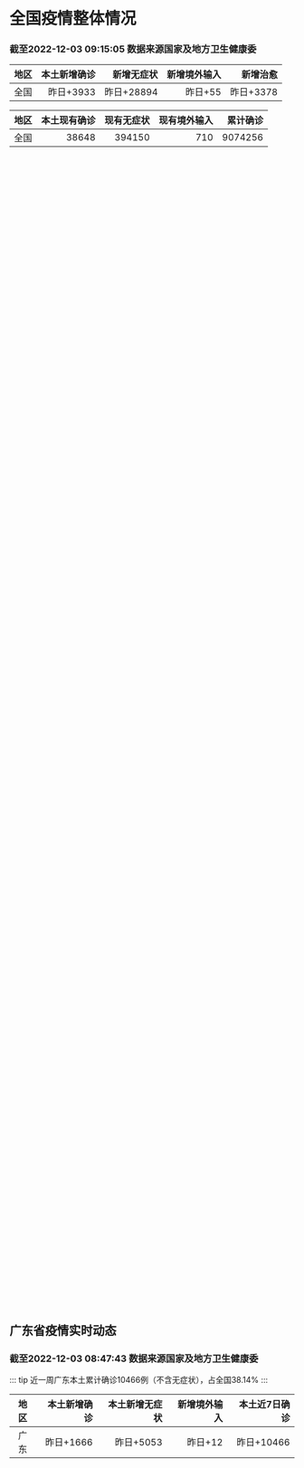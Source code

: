 
# 全国疫情整体情况
### 截至2022-12-03 09:15:05 数据来源国家及地方卫生健康委

|地区|本土新增确诊|新增无症状|新增境外输入|新增治愈|
|:--:|---:|---:|---:|---:|
|全国|昨日+3933|昨日+28894|昨日+55|昨日+3378|

|地区|本土现有确诊|现有无症状|现有境外输入|累计确诊|
|:--:|---:|---:|---:|---:|
|全国|38648|394150|710|9074256|

<ChinaMap :dataList="dataList" :title="title"/>

<div id="chinaDayModify" style="width:100%;height:500px;margin-bottom:10px;"></div>
<div id="chinaAddHistoryData" style="width:100%;height:500px;margin-bottom:10px;"></div>
<div id="chinaNowHistoryData" style="width:100%;height:500px;margin-bottom:10px;"></div>
<div id="chinaTotalHistoryData" style="width:100%;height:500px;margin-bottom:10px;"></div>


## 广东省疫情实时动态
### 截至2022-12-03 08:47:43 数据来源国家及地方卫生健康委

::: tip 近一周广东本土累计确诊10466例（不含无症状），占全国38.14%
:::

|地区|本土新增确诊|本土新增无症状|新增境外输入|本土近7日确诊|
|:--:|---:|---:|---:|---:|
|广东|昨日+1666|昨日+5053|昨日+12|昨日+10466|

<div id="guangdongModify" style="width:100%;height:500px;margin-bottom:10px;"></div>
<div id="guangdongTotalHistory" style="width:100%;height:500px;margin-bottom:10px;"></div>
<div id="guangzhouModifyHistory" style="width:100%;height:500px;margin-bottom:10px;"></div>


<script>
import * as echarts from 'echarts'
export default {
  data(){
    return {
      title: '新增本土确诊',
      dataList: [{name: '台湾', value: 0, addList: []},{name: '香港', value: 0, addList: []},{name: '湖北', value: 43, addList: [{name: '武汉', num: 43},
]},{name: '上海', value: 27, addList: [{name: '徐汇', num: 7},
{name: '长宁', num: 5},
{name: '浦东', num: 3},
{name: '嘉定', num: 3},
{name: '虹口', num: 3},
]},{name: '吉林', value: 8, addList: []},{name: '广东', value: 1666, addList: [{name: '广州', num: 1201},
{name: '深圳', num: 116},
{name: '中山', num: 60},
{name: '湛江', num: 58},
{name: '佛山', num: 53},
]},{name: '北京', value: 703, addList: [{name: '朝阳', num: 149},
{name: '昌平', num: 110},
{name: '海淀', num: 76},
{name: '通州', num: 55},
{name: '大兴', num: 43},
]},{name: '四川', value: 193, addList: [{name: '成都', num: 136},
{name: '外省返川人员', num: 30},
{name: '泸州', num: 7},
{name: '广安', num: 5},
{name: '甘孜', num: 4},
]},{name: '海南', value: 37, addList: [{name: '海口', num: 12},
{name: '三亚', num: 9},
{name: '陵水县', num: 3},
{name: '五指山市', num: 3},
{name: '文昌', num: 2},
]},{name: '内蒙古', value: 80, addList: [{name: '呼和浩特', num: 66},
{name: '鄂尔多斯', num: 7},
{name: '赤峰', num: 6},
{name: '锡林郭勒', num: 1},
]},{name: '河南', value: 75, addList: [{name: '郑州', num: 75},
]},{name: '重庆', value: 205, addList: [{name: '九龙坡区', num: 37},
{name: '南岸区', num: 25},
{name: '渝北区', num: 19},
{name: '沙坪坝区', num: 15},
{name: '渝中区', num: 14},
]},{name: '福建', value: 78, addList: [{name: '厦门', num: 26},
{name: '漳州', num: 16},
{name: '三明', num: 10},
{name: '南平', num: 8},
{name: '泉州', num: 7},
]},{name: '陕西', value: 65, addList: [{name: '渭南', num: 27},
{name: '汉中', num: 13},
{name: '西安', num: 8},
{name: '铜川', num: 6},
{name: '延安', num: 4},
]},{name: '黑龙江', value: 111, addList: [{name: '哈尔滨', num: 87},
{name: '齐齐哈尔', num: 15},
{name: '佳木斯', num: 3},
{name: '双鸭山', num: 3},
{name: '绥化', num: 1},
]},{name: '山西', value: 187, addList: [{name: '临汾', num: 59},
{name: '晋城', num: 58},
{name: '阳泉', num: 21},
{name: '大同', num: 20},
{name: '长治', num: 11},
]},{name: '浙江', value: 102, addList: [{name: '杭州', num: 42},
{name: '绍兴', num: 18},
{name: '宁波', num: 13},
{name: '湖州', num: 8},
{name: '温州', num: 7},
]},{name: '云南', value: 110, addList: [{name: '昆明', num: 46},
{name: '昭通市', num: 18},
{name: '大理', num: 14},
{name: '迪庆州', num: 14},
{name: '红河', num: 6},
]},{name: '山东', value: 37, addList: [{name: '济南', num: 15},
{name: '青岛', num: 8},
{name: '临沂', num: 3},
{name: '威海', num: 3},
{name: '聊城', num: 2},
]},{name: '江苏', value: 40, addList: [{name: '南京', num: 11},
{name: '宿迁', num: 10},
{name: '无锡', num: 6},
{name: '苏州', num: 5},
{name: '盐城', num: 3},
]},{name: '河北', value: 15, addList: [{name: '石家庄', num: 15},
]},{name: '辽宁', value: 58, addList: [{name: '沈阳', num: 44},
{name: '盘锦', num: 8},
{name: '铁岭', num: 2},
{name: '大连', num: 2},
{name: '阜新', num: 1},
]},{name: '天津', value: 1, addList: [{name: '未公布来源', num: 1},
]},{name: '新疆', value: 130, addList: []},{name: '广西', value: 2, addList: [{name: '来宾', num: 1},
{name: '贵港', num: 1},
]},{name: '湖南', value: 31, addList: []},{name: '安徽', value: 8, addList: [{name: '宣城', num: 6},
{name: '合肥', num: 1},
{name: '铜陵', num: 1},
]},{name: '甘肃', value: 0, addList: []},{name: '江西', value: 0, addList: []},{name: '西藏', value: 0, addList: []},{name: '贵州', value: 23, addList: [{name: '未公布来源', num: 23},
]},{name: '澳门', value: 0, addList: []},{name: '青海', value: 13, addList: [{name: '未公布来源', num: 13},
]},{name: '宁夏', value: 2, addList: [{name: '银川', num: 2},
]},{name: '南海诸岛', value: 0, addList: []}]
    }
  },
  mounted () {
    const themeObj = {"color":["#2ec7c9","#b6a2de","#5ab1ef","#ffb980","#d87a80","#8d98b3","#e5cf0d","#97b552","#95706d","#dc69aa","#07a2a4","#9a7fd1","#588dd5","#f5994e","#c05050","#59678c","#c9ab00","#7eb00a","#6f5553","#c14089"],"backgroundColor":"rgba(0,0,0,0)","textStyle":{},"title":{"textStyle":{"color":"#008acd"},"subtextStyle":{"color":"#aaaaaa"}},"line":{"itemStyle":{"borderWidth":1},"lineStyle":{"width":2},"symbolSize":3,"symbol":"emptyCircle","smooth":true},"radar":{"itemStyle":{"borderWidth":1},"lineStyle":{"width":2},"symbolSize":3,"symbol":"emptyCircle","smooth":true},"bar":{"itemStyle":{"barBorderWidth":0,"barBorderColor":"#ccc"}},"pie":{"itemStyle":{"borderWidth":0,"borderColor":"#ccc"}},"scatter":{"itemStyle":{"borderWidth":0,"borderColor":"#ccc"}},"boxplot":{"itemStyle":{"borderWidth":0,"borderColor":"#ccc"}},"parallel":{"itemStyle":{"borderWidth":0,"borderColor":"#ccc"}},"sankey":{"itemStyle":{"borderWidth":0,"borderColor":"#ccc"}},"funnel":{"itemStyle":{"borderWidth":0,"borderColor":"#ccc"}},"gauge":{"itemStyle":{"borderWidth":0,"borderColor":"#ccc"}},"candlestick":{"itemStyle":{"color":"#d87a80","color0":"#2ec7c9","borderColor":"#d87a80","borderColor0":"#2ec7c9","borderWidth":1}},"graph":{"itemStyle":{"borderWidth":0,"borderColor":"#ccc"},"lineStyle":{"width":1,"color":"#aaaaaa"},"symbolSize":3,"symbol":"emptyCircle","smooth":true,"color":["#2ec7c9","#b6a2de","#5ab1ef","#ffb980","#d87a80","#8d98b3","#e5cf0d","#97b552","#95706d","#dc69aa","#07a2a4","#9a7fd1","#588dd5","#f5994e","#c05050","#59678c","#c9ab00","#7eb00a","#6f5553","#c14089"],"label":{"color":"#eeeeee"}},"map":{"itemStyle":{"areaColor":"#dddddd","borderColor":"#eeeeee","borderWidth":0.5},"label":{"color":"#d87a80"},"emphasis":{"itemStyle":{"areaColor":"rgba(254,153,78,1)","borderColor":"#444","borderWidth":1},"label":{"color":"rgb(100,0,0)"}}},"geo":{"itemStyle":{"areaColor":"#dddddd","borderColor":"#eeeeee","borderWidth":0.5},"label":{"color":"#d87a80"},"emphasis":{"itemStyle":{"areaColor":"rgba(254,153,78,1)","borderColor":"#444","borderWidth":1},"label":{"color":"rgb(100,0,0)"}}},"categoryAxis":{"axisLine":{"show":true,"lineStyle":{"color":"#008acd"}},"axisTick":{"show":true,"lineStyle":{"color":"#333"}},"axisLabel":{"show":true,"color":"#333"},"splitLine":{"show":false,"lineStyle":{"color":["#eee"]}},"splitArea":{"show":false,"areaStyle":{"color":["rgba(250,250,250,0.3)","rgba(200,200,200,0.3)"]}}},"valueAxis":{"axisLine":{"show":true,"lineStyle":{"color":"#008acd"}},"axisTick":{"show":true,"lineStyle":{"color":"#333"}},"axisLabel":{"show":true,"color":"#333"},"splitLine":{"show":true,"lineStyle":{"color":["#eee"]}},"splitArea":{"show":true,"areaStyle":{"color":["rgba(250,250,250,0.3)","rgba(200,200,200,0.3)"]}}},"logAxis":{"axisLine":{"show":true,"lineStyle":{"color":"#008acd"}},"axisTick":{"show":true,"lineStyle":{"color":"#333"}},"axisLabel":{"show":true,"color":"#333"},"splitLine":{"show":true,"lineStyle":{"color":["#eee"]}},"splitArea":{"show":true,"areaStyle":{"color":["rgba(250,250,250,0.3)","rgba(200,200,200,0.3)"]}}},"timeAxis":{"axisLine":{"show":true,"lineStyle":{"color":"#008acd"}},"axisTick":{"show":true,"lineStyle":{"color":"#333"}},"axisLabel":{"show":true,"color":"#333"},"splitLine":{"show":true,"lineStyle":{"color":["#eee"]}},"splitArea":{"show":false,"areaStyle":{"color":["rgba(250,250,250,0.3)","rgba(200,200,200,0.3)"]}}},"toolbox":{"iconStyle":{"borderColor":"#2ec7c9"},"emphasis":{"iconStyle":{"borderColor":"#18a4a6"}}},"legend":{"textStyle":{"color":"#333333"}},"tooltip":{"axisPointer":{"lineStyle":{"color":"#008acd","width":"1"},"crossStyle":{"color":"#008acd","width":"1"}}},"timeline":{"lineStyle":{"color":"#008acd","width":1},"itemStyle":{"color":"#008acd","borderWidth":1},"controlStyle":{"color":"#008acd","borderColor":"#008acd","borderWidth":0.5},"checkpointStyle":{"color":"#2ec7c9","borderColor":"#2ec7c9"},"label":{"color":"#008acd"},"emphasis":{"itemStyle":{"color":"#a9334c"},"controlStyle":{"color":"#008acd","borderColor":"#008acd","borderWidth":0.5},"label":{"color":"#008acd"}}},"visualMap":{"color":["#5ab1ef","#e0ffff"]},"dataZoom":{"backgroundColor":"rgba(47,69,84,0)","dataBackgroundColor":"#efefff","fillerColor":"rgba(182,162,222,0.2)","handleColor":"#008acd","handleSize":"100%","textStyle":{"color":"#333333"}},"markPoint":{"label":{"color":"#eeeeee"},"emphasis":{"label":{"color":"#eeeeee"}}}}

    echarts.registerTheme('dark', (themeObj))

    this.chartChDay = echarts.init(document.getElementById("chinaDayModify"), "dark")
,this.chartChAdd = echarts.init(document.getElementById("chinaAddHistoryData"), "dark")
,this.chartChNow = echarts.init(document.getElementById("chinaNowHistoryData"), "dark")
,this.chartChTotal = echarts.init(document.getElementById("chinaTotalHistoryData"), "dark")
,this.chartGdMod = echarts.init(document.getElementById("guangdongModify"), "dark")
,this.chartGdTotal = echarts.init(document.getElementById("guangdongTotalHistory"), "dark")
,this.chartGzMod = echarts.init(document.getElementById("guangzhouModifyHistory"), "dark")


    const option_gd_mod = {
      title: {
        text: '广东疫情新增趋势（人）'
      },
      tooltip: {
        trigger: 'axis',
        axisPointer: {
          type: 'cross',
          label: {
            backgroundColor: '#6a7985'
          }
        }
      },
      legend: {
        top: 20,
        data: [{name: '本土新增确诊',icon: 'rect'}, {name: '本土新增无症状',icon: 'rect'},{name: '新增境外输入',icon: 'rect'}]
      },
      grid: {
        left: '3%',
        right: '4%',
        bottom: '3%',
        containLabel: true
      },
      toolbox: {
        feature: {
          saveAsImage: {}
        }
      },
      xAxis: {
        type: 'category',
        boundaryGap: false,
        data: ["10.05","10.06","10.07","10.08","10.09","10.10","10.11","10.12","10.13","10.14","10.15","10.16","10.17","10.18","10.19","10.20","10.21","10.22","10.23","10.24","10.25","10.26","10.27","10.28","10.29","10.30","10.31","11.01","11.02","11.03","11.04","11.05","11.06","11.07","11.08","11.09","11.10","11.11","11.12","11.13","11.14","11.15","11.16","11.17","11.18","11.19","11.20","11.21","11.22","11.23","11.24","11.25","11.26","11.27","11.28","11.29","11.30","12.01","12.02",]
      },
      yAxis: {
        type: 'value'
      },
      series: [
        {
          name: '本土新增确诊',
          type: 'line',
          areaStyle: {},
          emphasis: {
            focus: 'series'
          },
          data: [37,41,47,34,31,38,43,36,53,60,35,23,36,50,26,27,19,32,23,33,45,15,27,63,83,291,242,125,103,195,219,252,224,319,592,500,546,760,727,707,586,564,1246,1338,1102,1157,984,781,860,1791,892,991,1386,1347,1168,1518,1599,1782,1666,]
        },
        {
          name: '本土新增无症状',
          type: 'line',
          areaStyle: {},
          emphasis: {
            focus: 'series'
          },
          data: [27,34,27,21,24,25,11,17,21,29,29,38,61,48,58,62,74,59,70,62,67,84,88,136,195,468,458,298,356,470,669,1330,1882,2330,2611,2507,2461,2996,3541,3941,5047,6215,8576,9110,8535,8381,8101,8241,7951,7505,7584,7405,7705,7761,7725,7236,6315,6010,5053,]
        },
        {
          name: '新增境外输入',
          type: 'line',
          areaStyle: {},
          emphasis: {
            focus: 'series'
          },
          data: [19,27,10,14,27,27,14,17,15,24,18,18,11,12,14,25,17,9,19,12,6,5,11,14,14,8,7,10,12,13,9,21,10,12,16,14,23,9,15,19,19,24,10,20,13,21,38,35,23,19,23,25,23,24,19,11,12,16,12,]
        }
      ]
    };

    const option_gd_total = {
      title: {
        text: '广东疫情概览（人）'
      },
      tooltip: {
        trigger: 'axis',
        axisPointer: {
          type: 'cross',
          label: {
            backgroundColor: '#6a7985'
          }
        }
      },
      legend: {
        top: 20,
        data: [{name: '累计确诊',icon: 'rect'},{name: '累计治愈',icon: 'rect'}]
      },
      grid: {
        left: '3%',
        right: '4%',
        bottom: '3%',
        containLabel: true
      },
      toolbox: {
        feature: {
          saveAsImage: {}
        }
      },
      xAxis: {
        type: 'category',
        boundaryGap: false,
        data: ["10.05","10.06","10.07","10.08","10.09","10.10","10.11","10.12","10.13","10.14","10.15","10.16","10.17","10.18","10.19","10.20","10.21","10.22","10.23","10.24","10.25","10.26","10.27","10.28","10.29","10.30","10.31","11.01","11.02","11.03","11.04","11.05","11.06","11.07","11.08","11.09","11.10","11.11","11.12","11.13","11.14","11.15","11.16","11.17","11.18","11.19","11.20","11.21","11.22","11.23","11.24","11.25","11.26","11.27","11.28","11.29","11.30","12.01","12.02",]
      },
      yAxis: {
        type: 'value'
      },
      series: [
        {
          name: '累计确诊',
          type: 'line',
          areaStyle: {},
          emphasis: {
            focus: 'series'
          },
          data: [10285,10353,10410,10458,10516,10581,10638,10691,10759,10843,10896,10947,10994,11056,11106,11138,11174,11215,11257,11302,11353,11373,11411,11488,11585,11884,12133,12268,12383,12591,12819,13092,13336,13657,14264,14779,15348,16117,16859,17585,18190,18778,20034,21392,22507,23685,24707,25523,26406,28216,29131,30147,31556,32927,34114,35643,37254,38666,40344,]
        },
        {
          name: '累计治愈',
          type: 'line',
          areaStyle: {},
          emphasis: {
            focus: 'series'
          },
          data: [9529,9877,9877,9877,9972,10007,10048,10091,10127,10127,10127,10178,10239,10298,10298,10298,10298,10298,10298,10298,10298,10298,10298,10298,10298,10298,10298,10298,10298,10298,10298,10298,10298,10298,11470,11470,11470,11470,11470,11470,11470,11470,11470,11470,11470,11470,11470,11470,11470,11470,11470,11470,11470,11470,11470,22472,22472,24794,24794,]
        }
      ]
    };

    const option_gz_mod = {
      title: {
        text: '广州疫情新增趋势（人）'
      },
      tooltip: {
        trigger: 'axis',
        axisPointer: {
          type: 'cross',
          label: {
            backgroundColor: '#6a7985'
          }
        }
      },
      legend: {
        top: 20,
        data: [{name: '本土新增确诊',icon: 'rect'},{name: '本土新增无症状',icon: 'rect'}]
      },
      grid: {
        left: '3%',
        right: '4%',
        bottom: '3%',
        containLabel: true
      },
      toolbox: {
        feature: {
          saveAsImage: {}
        }
      },
      xAxis: {
        type: 'category',
        boundaryGap: false,
        data: ["1005","1006","1007","1008","1009","1010","1011","1012","1013","1014","1015","1016","1017","1018","1019","1020","1021","1022","1023","1024","1025","1026","1027","1028","1029","1030","1031","1101","1102","1103","1104","1105","1106","1107","1108","1109","1110","1111","1112","1113","1114","1115","1116","1117","1118","1119","1120","1121","1122","1123","1124","1125","1126","1127","1128","1129","1130","1201","1202",]
      },
      yAxis: {
        type: 'value'
      },
      series: [
        {
          name: '本土新增确诊',
          type: 'line',
          areaStyle: {},
          emphasis: {
            focus: 'series'
          },
          data: [14,21,17,18,5,13,6,10,25,23,20,3,16,22,6,10,12,18,16,22,27,11,19,54,66,232,190,85,83,149,168,183,158,232,478,423,466,694,662,656,552,509,1189,1241,983,1050,882,681,722,1645,734,824,1177,1129,959,1236,1313,1468,1201,]
        },
        {
          name: '本土新增无症状',
          type: 'line',
          areaStyle: {},
          emphasis: {
            focus: 'series'
          },
          data: [13,8,12,9,15,1,2,7,3,8,16,27,43,31,44,46,46,39,53,43,46,39,46,85,125,295,289,253,323,430,635,1259,1813,2263,2546,2430,2358,2921,3464,3876,4977,6138,8486,8989,8444,8234,7885,7957,7735,7192,7267,7058,7266,7166,6993,6454,5629,5185,4096,]
        }
      ]
    };

    const option_ch_day  = {
      series: [
        {
          type: 'treemap',
          data: [
            {
              name: '本土新增确诊昨日+3933',
              value: 3933,
            },
            {
              name: '新增无症状昨日+28894',
              value: 28894,
            },
            {
              name: '新增境外输入昨日+55',
              value: 55,
            },
            {
              name: '新增治愈昨日+3378',
              value: 3378,
            },
          ]
        }
      ]
    };

    const option_ch_add = {
      title: {
        text: '新增疫情整体走势'
      },
      tooltip: {
        trigger: 'axis',
        axisPointer: {
          type: 'cross',
          label: {
            backgroundColor: '#6a7985'
          }
        }
      },
      legend: {
        top: 20,
        data: [{name: '本土确诊',icon: 'rect'}, {name: '无症状感染',icon: 'rect'},{name: '新增境外输入',icon: 'rect'}]
      },
      grid: {
        left: '3%',
        right: '4%',
        bottom: '3%',
        containLabel: true
      },
      toolbox: {
        feature: {
          saveAsImage: {}
        }
      },
      xAxis: {
        type: 'category',
        boundaryGap: false,
        data: ["10.03","10.04","10.05","10.06","10.07","10.08","10.09","10.10","10.11","10.12","10.13","10.14","10.15","10.16","10.17","10.18","10.19","10.20","10.21","10.22","10.23","10.24","10.25","10.26","10.27","10.28","10.29","10.30","10.31","11.01","11.02","11.03","11.04","11.05","11.06","11.07","11.08","11.09","11.10","11.11","11.12","11.13","11.14","11.15","11.16","11.17","11.18","11.19","11.20","11.21","11.22","11.23","11.24","11.25","11.26","11.27","11.28","11.29","11.30","12.01","12.02",]
      },
      yAxis: {
        type: 'value'
      },
      series: [
        {
          name: '本土确诊',
          type: 'line',
          areaStyle: {},
          emphasis: {
            focus: 'series'
          },
          data: [250,223,183,216,447,441,373,427,374,322,249,291,174,182,208,204,164,158,159,155,173,205,297,193,214,324,353,479,498,409,531,704,596,526,535,843,1294,1133,1150,1452,1675,1747,1621,1568,2328,2276,2055,2204,2277,2145,2641,3927,3041,3405,3648,3748,3561,4236,4080,4233,3933,]
        },
        {
          name: '无症状感染',
          type: 'line',
          areaStyle: {},
          emphasis: {
            focus: 'series'
          },
          data: [626,747,1005,1267,1301,1307,1566,1662,1386,1154,1010,900,668,534,587,630,643,638,658,683,751,875,944,924,1123,1153,1566,2220,2221,2346,2669,3167,3063,3894,4961,6632,6882,7691,9385,10351,13086,14325,16151,18491,20804,22853,22208,22011,24547,25754,26242,27517,29654,31504,35858,36304,34860,33376,31720,30539,28894,]
        },
        {
          name: '新增境外输入',
          type: 'line',
          areaStyle: {},
          emphasis: {
            focus: 'series'
          },
          data: [57,50,46,72,54,62,61,64,43,50,64,70,70,63,42,43,47,56,56,52,48,41,41,38,48,53,48,42,49,56,50,53,61,62,34,47,52,52,59,52,36,47,40,55,60,86,82,63,88,80,78,83,62,69,61,74,63,52,70,45,55,]
        }
      ]
    };

    const option_ch_now = {
      title: {
        text: '现有疫情整体走势'
      },
      tooltip: {
        trigger: 'axis',
        axisPointer: {
          type: 'cross',
          label: {
            backgroundColor: '#6a7985'
          }
        }
      },
      legend: {
        top: 20,
        data: [{name: '本土确诊',icon: 'rect'}, {name: '无症状感染',icon: 'rect'},{name: '新增境外输入',icon: 'rect'}]
      },
      grid: {
        left: '3%',
        right: '4%',
        bottom: '3%',
        containLabel: true
      },
      toolbox: {
        feature: {
          saveAsImage: {}
        }
      },
      xAxis: {
        type: 'category',
        boundaryGap: false,
        data: ["10.03","10.04","10.05","10.06","10.07","10.08","10.09","10.10","10.11","10.12","10.13","10.14","10.15","10.16","10.17","10.18","10.19","10.20","10.21","10.22","10.23","10.24","10.25","10.26","10.27","10.28","10.29","10.30","10.31","11.01","11.02","11.03","11.04","11.05","11.06","11.07","11.08","11.09","11.10","11.11","11.12","11.13","11.14","11.15","11.16","11.17","11.18","11.19","11.20","11.21","11.22","11.23","11.24","11.25","11.26","11.27","11.28","11.29","11.30","12.01","12.02",]
      },
      yAxis: {
        type: 'value'
      },
      series: [
        {
          name: '本土确诊',
          type: 'line',
          areaStyle: {},
          emphasis: {
            focus: 'series'
          },
          data: [2341,2261,2263,2329,2666,2977,3240,3460,3637,3779,3824,3906,3854,3808,3777,3677,3595,3529,3362,3245,3179,3062,3127,3104,3107,3252,3440,3751,4101,4324,4641,5070,5473,5792,6113,6742,7801,8635,9385,10387,11647,12855,13935,14820,16631,17901,19102,20202,21550,22606,23923,26090,27429,28985,30646,32348,33190,34851,36571,38012,38648,]
        },
        {
          name: '无症状感染',
          type: 'line',
          areaStyle: {},
          emphasis: {
            focus: 'series'
          },
          data: [629,615,620,628,633,641,646,644,623,618,632,657,650,655,636,635,623,624,624,629,605,592,578,562,551,549,547,527,537,530,523,527,530,532,504,502,512,520,530,532,528,534,538,525,541,576,607,627,660,690,707,723,735,760,764,781,777,765,776,736,710,]
        },
        {
          name: '新增境外输入',
          type: 'line',
          areaStyle: {},
          emphasis: {
            focus: 'series'
          },
          data: [8449,8109,8069,8744,9419,10193,11206,11944,12805,13455,13998,14442,14606,14679,14750,14715,14774,14658,14360,14193,14094,14026,14399,14475,14817,15140,15931,17538,19036,20631,22423,24734,26924,30018,34158,39861,45493,51292,59141,67715,79170,91603,105362,120524,136643,154412,172048,188616,207376,226934,245895,264312,281195,299495,318626,340796,360424,375154,386771,394333,394150,]
        }
      ]
    };

    const option_ch_total = {
      title: {
        text: '累计疫情整体走势'
      },
      tooltip: {
        trigger: 'axis',
        axisPointer: {
          type: 'cross',
          label: {
            backgroundColor: '#6a7985'
          }
        }
      },
      legend: {
        top: 20,
        data: [{name: '确诊(含港澳台)', con: 'rect'}, {name: '死亡(含港澳台)',icon: 'rect'}]
      },
      grid: {
        left: '3%',
        right: '4%',
        bottom: '3%',
        containLabel: true
      },
      toolbox: {
        feature: {
          saveAsImage: {}
        }
      },
      xAxis: {
        type: 'category',
        boundaryGap: false,
        data: ["10.03","10.04","10.05","10.06","10.07","10.08","10.09","10.10","10.11","10.12","10.13","10.14","10.15","10.16","10.17","10.18","10.19","10.20","10.21","10.22","10.23","10.24","10.25","10.26","10.27","10.28","10.29","10.30","10.31","11.01","11.02","11.03","11.04","11.05","11.06","11.07","11.08","11.09","11.10","11.11","11.12","11.13","11.14","11.15","11.16","11.17","11.18","11.19","11.20","11.21","11.22","11.23","11.24","11.25","11.26","11.27","11.28","11.29","11.30","12.01","12.02",]
      },
      yAxis: {
        type: 'value'
      },
      series: [
        {
          name: '确诊(含港澳台)',
          type: 'line',
          areaStyle: {},
          emphasis: {
            focus: 'series'
          },
          data: [7249310,7299603,7355347,7402656,7454504,7499946,7499946,7578751,7621171,7621171,7621171,7778306,7822739,7865269,7895059,7895059,7895059,8026778,8064765,8101522,8137786,8137786,8137786,8246496,8283181,8318921,8352484,8385213,8409023,8444367,8478830,8510115,8538758,8565587,8591083,8609153,8635852,8662662,8686925,8709454,8731122,8752310,8771347,8792321,8818365,8841863,8862956,8882454,8901981,8917011,8938818,8961750,8981987,9000592,9018455,9036539,9051741,9074256,9074256,9074256,9074256,]
        },
        {
          name: '死亡(含港澳台)',
          type: 'line',
          areaStyle: {},
          emphasis: {
            focus: 'series'
          },
          data: [26609,21422,26706,26769,26823,26823,26823,26823,26823,26823,26823,26823,26823,26823,26823,26823,26823,26823,26823,26823,26823,26823,26823,26823,26823,26823,26823,26823,26823,26823,26823,26823,26823,26823,26823,28900,28939,28939,28939,28939,28939,28939,28939,28939,28939,28939,28939,28939,28939,28939,28939,28939,28939,28939,28939,28939,28939,28939,28939,28939,28939,]
        }
      ]
    };

    this.chartGdMod.setOption(option_gd_mod);
    this.chartGdTotal.setOption(option_gd_total);
    this.chartGzMod.setOption(option_gz_mod);
    this.chartChDay.setOption(option_ch_day);
    this.chartChAdd.setOption(option_ch_add);
    this.chartChNow.setOption(option_ch_now);
    this.chartChTotal.setOption(option_ch_total);

    window.onresize = () => {
      this.chartGdMod.resize()
      this.chartGdTotal.resize()
      this.chartGzMod.resize()
      this.chartChDay.resize()
      this.chartChAdd.resize()
      this.chartChNow.resize()
      this.chartChTotal.resize()
    }
  }
}
</script>

## 广东省各地区疫情情况

::: danger 6839个中高风险地区
:::

|地区|本土新增确诊|本土新增无症状|本土近7日确诊|中高风险地区|
|:--:|---:|---:|---:|---:|
|广州|+1201|+4096|+8483|+6065|
|深圳|+116|+107|+528|+236|
|中山|+60|+107|+94|+136|
|湛江|+58|+64|+271|+71|
|佛山|+53|+237|+246|+5|
|汕头|+39|+10|+88|+2|
|茂名|+35|+17|+99|+22|
|肇庆|+28|+15|+136|+10|
|惠州|+13|+33|+81|+47|
|江门|+10|+14|+56|+13|
|韶关|+9|+4|+56|+4|
|云浮|+9|+1|+24|0|
|清远|+7|+53|+51|+20|
|河源|+7|+13|+40|+10|
|潮州|+7|+9|+18|+1|
|珠海|+6|+19|+36|+8|
|阳江|+6|+3|+20|0|
|揭阳|+2|+62|+2|+48|
|东莞|0|+149|+134|+141|
|梅州|0|+20|+1|0|
|汕尾|0|0|+2|0|


## 广东疫情热点动态

  
### 12-03 08:40
::: tip 深圳：即日起调整农贸市场、药店防控措施，进入药店不再查验核酸检测证明
“深圳市场监管”微信公众号12月3日发布关于调整农贸市场、药店疫情防控措施的通告。内容如下：为全面、准确、完整贯彻落实国务院联防联控机制综合组《新型冠状病毒肺炎疫情防控方案（第九版）》和《关于进一步优...

信息来源：界面新闻

[阅读全文](https://h5.baike.qq.com/mobile/landing.html?docid=20221203A00Z9900&isNews=1&adtag=wxjk.yqssc.yqdt)
:::

### 12-03 00:09
::: tip 广州本轮16万感染者，仅4例重症、危重症！多地明确：地铁、商超不查核酸！张文宏团队：走出疫情前景愈发清晰
 自国务院优化疫情防控二十条措施公布以来，近期已有多地调整疫情防控要求！北京、广州、重庆、天津、成都、石家庄、洛阳、贵阳、大连等多地通告，乘坐公交或地铁等公共交通工具不再查验核酸检测阴性证明，或者不得...

信息来源：证券时报

[阅读全文](https://h5.baike.qq.com/mobile/landing.html?docid=20221203A004DS00&isNews=1&adtag=wxjk.yqssc.yqdt)
:::

### 12-03 00:05
::: tip 湘桥区发现1名新冠病毒肺炎无症状感染者
12月2日，潮州市湘桥区新型冠状病毒肺炎疫情防控指挥部办公室发布通报，12月2日，湘桥区发现1名输入性新冠病毒感染者，系省内外市返湘桥人员吴某某，经专家组会诊为新冠病毒肺炎无症状感染者。吴某某目前正在...

信息来源：南方PLUS

[阅读全文](https://h5.baike.qq.com/mobile/landing.html?docid=20221203A002YG00&isNews=1&adtag=wxjk.yqssc.yqdt)
:::

### 12-03 08:40
::: tip 2022年12月3日广东省新冠肺炎疫情情况
                                                        　　12月2日0-24时，全省新增本土确诊病例1262例（广州826例，深圳116例，珠...

信息来源：广东省卫生健康委员会

[阅读全文](https://h5.baike.qq.com/mobile/landing.html?docid=WJW202212034ET68JFZ&isNews=1&adtag=wxjk.yqssc.yqdt)
:::

### 12-02 21:57
::: tip 中山进一步优化疫情防控措施，同时空、重点场所不再赋予黄码
南都讯 根据“中山发布”的消息，根据疫情形势发展，按照《新型冠状病毒肺炎疫情防控方案（第九版）》和进一步优化疫情防控“二十条”措施要求，经综合研判，现就有关疫情防控工作通告如下：一、精准划定风险区。高...

信息来源：南方都市报

[阅读全文](https://h5.baike.qq.com/mobile/landing.html?docid=20221202A09IYN00&isNews=1&adtag=wxjk.yqssc.yqdt)
:::

### 12-02 21:09
::: tip 广州本轮疫情无症状感染者约占九成
(抗击新冠肺炎)广州本轮疫情无症状感染者约占九成中新社广州12月2日电 (记者 王华)广州市卫生健康委员会2日通报，该市本轮疫情无症状感染者占感染者总数约九成，重症、危重症仅4例，无死亡病例。12月1...

信息来源：中国新闻网

[阅读全文](https://h5.baike.qq.com/mobile/landing.html?docid=20221202A093Y000&isNews=1&adtag=wxjk.yqssc.yqdt)
:::

### 12-02 21:02
::: tip 广州启用孕产妇新冠肺炎亚定点救治医院
12月2日，广州医科大学附属第三医院称，该院黄埔院区于11月30日已作为孕产妇新冠肺炎亚定点救治医院正式启用，主要接收孕产妇新冠肺炎感染者，目前已开放40张床位。截至12月1日17时，第一批24名孕产...

信息来源：南方PLUS

[阅读全文](https://h5.baike.qq.com/mobile/landing.html?docid=20221202A090SU00&isNews=1&adtag=wxjk.yqssc.yqdt)
:::

### 12-02 21:02
::: tip 连州市国资局全力支援防疫一线
面对严峻的疫情形势，连州市国有资产监督管理局坚决落实疫情防控工作系列部署要求，并牵头下属国有企业积极行动，助力全市疫情防控。据统计，11月21日至30日，连州市国资局及下属国有企业共计派出268人次，...

信息来源：南方PLUS

[阅读全文](https://h5.baike.qq.com/mobile/landing.html?docid=20221202A090SF00&isNews=1&adtag=wxjk.yqssc.yqdt)
:::

### 12-02 21:02
::: tip 连州应急局快速响应战疫情
“请大家扫场所码，提前出示核酸码……”在白云村委会高车墩村核酸检测点的核酸码信息录入、秩序维护等各个岗位上，都有连州市应急管理局党员志愿服务队的身影，为高效开展核酸检测采样工作保驾护航。面对复杂严峻的...

信息来源：南方PLUS

[阅读全文](https://h5.baike.qq.com/mobile/landing.html?docid=20221202A090T000&isNews=1&adtag=wxjk.yqssc.yqdt)
:::

### 12-02 20:53
::: tip 措施优化后怎样就医买药、核酸点如何设置？广州疫情发布会要点介绍
12月2日，广州市政府新闻办公室召开疫情防控新闻发布会，广州市卫生健康委、市商务局、市市场监督管理局、番禺区的相关负责人，通报了全市新冠肺炎疫情防控的最新情况。各区按需合理配置便民核酸采样点广州市卫生...

信息来源：澎湃新闻

[阅读全文](https://h5.baike.qq.com/mobile/landing.html?docid=20221202A08XVW00&isNews=1&adtag=wxjk.yqssc.yqdt)
:::


## 广州疫情热点动态

  
### 12-03 00:09
::: tip 广州本轮16万感染者，仅4例重症、危重症！多地明确：地铁、商超不查核酸！张文宏团队：走出疫情前景愈发清晰
 自国务院优化疫情防控二十条措施公布以来，近期已有多地调整疫情防控要求！北京、广州、重庆、天津、成都、石家庄、洛阳、贵阳、大连等多地通告，乘坐公交或地铁等公共交通工具不再查验核酸检测阴性证明，或者不得...

信息来源：证券时报

[阅读全文](https://h5.baike.qq.com/mobile/landing.html?docid=20221203A004DS00&isNews=1&adtag=wxjk.yqssc.yqdt)
:::

### 12-03 08:40
::: tip 深圳：即日起调整农贸市场、药店防控措施，进入药店不再查验核酸检测证明
“深圳市场监管”微信公众号12月3日发布关于调整农贸市场、药店疫情防控措施的通告。内容如下：为全面、准确、完整贯彻落实国务院联防联控机制综合组《新型冠状病毒肺炎疫情防控方案（第九版）》和《关于进一步优...

信息来源：界面新闻

[阅读全文](https://h5.baike.qq.com/mobile/landing.html?docid=20221203A00Z9900&isNews=1&adtag=wxjk.yqssc.yqdt)
:::

### 12-03 00:05
::: tip 湘桥区发现1名新冠病毒肺炎无症状感染者
12月2日，潮州市湘桥区新型冠状病毒肺炎疫情防控指挥部办公室发布通报，12月2日，湘桥区发现1名输入性新冠病毒感染者，系省内外市返湘桥人员吴某某，经专家组会诊为新冠病毒肺炎无症状感染者。吴某某目前正在...

信息来源：南方PLUS

[阅读全文](https://h5.baike.qq.com/mobile/landing.html?docid=20221203A002YG00&isNews=1&adtag=wxjk.yqssc.yqdt)
:::

### 12-03 08:40
::: tip 2022年12月3日广东省新冠肺炎疫情情况
                                                        　　12月2日0-24时，全省新增本土确诊病例1262例（广州826例，深圳116例，珠...

信息来源：广东省卫生健康委员会

[阅读全文](https://h5.baike.qq.com/mobile/landing.html?docid=WJW202212034ET68JFZ&isNews=1&adtag=wxjk.yqssc.yqdt)
:::

### 12-02 21:57
::: tip 中山进一步优化疫情防控措施，同时空、重点场所不再赋予黄码
南都讯 根据“中山发布”的消息，根据疫情形势发展，按照《新型冠状病毒肺炎疫情防控方案（第九版）》和进一步优化疫情防控“二十条”措施要求，经综合研判，现就有关疫情防控工作通告如下：一、精准划定风险区。高...

信息来源：南方都市报

[阅读全文](https://h5.baike.qq.com/mobile/landing.html?docid=20221202A09IYN00&isNews=1&adtag=wxjk.yqssc.yqdt)
:::

### 12-02 21:09
::: tip 广州本轮疫情无症状感染者约占九成
(抗击新冠肺炎)广州本轮疫情无症状感染者约占九成中新社广州12月2日电 (记者 王华)广州市卫生健康委员会2日通报，该市本轮疫情无症状感染者占感染者总数约九成，重症、危重症仅4例，无死亡病例。12月1...

信息来源：中国新闻网

[阅读全文](https://h5.baike.qq.com/mobile/landing.html?docid=20221202A093Y000&isNews=1&adtag=wxjk.yqssc.yqdt)
:::

### 12-02 21:02
::: tip 广州启用孕产妇新冠肺炎亚定点救治医院
12月2日，广州医科大学附属第三医院称，该院黄埔院区于11月30日已作为孕产妇新冠肺炎亚定点救治医院正式启用，主要接收孕产妇新冠肺炎感染者，目前已开放40张床位。截至12月1日17时，第一批24名孕产...

信息来源：南方PLUS

[阅读全文](https://h5.baike.qq.com/mobile/landing.html?docid=20221202A090SU00&isNews=1&adtag=wxjk.yqssc.yqdt)
:::

### 12-02 21:02
::: tip 连州市国资局全力支援防疫一线
面对严峻的疫情形势，连州市国有资产监督管理局坚决落实疫情防控工作系列部署要求，并牵头下属国有企业积极行动，助力全市疫情防控。据统计，11月21日至30日，连州市国资局及下属国有企业共计派出268人次，...

信息来源：南方PLUS

[阅读全文](https://h5.baike.qq.com/mobile/landing.html?docid=20221202A090SF00&isNews=1&adtag=wxjk.yqssc.yqdt)
:::

### 12-02 21:02
::: tip 连州应急局快速响应战疫情
“请大家扫场所码，提前出示核酸码……”在白云村委会高车墩村核酸检测点的核酸码信息录入、秩序维护等各个岗位上，都有连州市应急管理局党员志愿服务队的身影，为高效开展核酸检测采样工作保驾护航。面对复杂严峻的...

信息来源：南方PLUS

[阅读全文](https://h5.baike.qq.com/mobile/landing.html?docid=20221202A090T000&isNews=1&adtag=wxjk.yqssc.yqdt)
:::

### 12-02 20:53
::: tip 措施优化后怎样就医买药、核酸点如何设置？广州疫情发布会要点介绍
12月2日，广州市政府新闻办公室召开疫情防控新闻发布会，广州市卫生健康委、市商务局、市市场监督管理局、番禺区的相关负责人，通报了全市新冠肺炎疫情防控的最新情况。各区按需合理配置便民核酸采样点广州市卫生...

信息来源：澎湃新闻

[阅读全文](https://h5.baike.qq.com/mobile/landing.html?docid=20221202A08XVW00&isNews=1&adtag=wxjk.yqssc.yqdt)
:::

